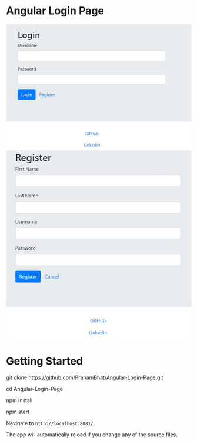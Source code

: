 # Angular Login Page

<img src="/screenshots/Login-Page.JPG" />

<img src="/screenshots/Registration-Page.jpg" />

# Getting Started


git clone https://github.com/PranamBhat/Angular-Login-Page.git

cd Angular-Login-Page

npm install

npm start 

Navigate to `http://localhost:8081/`. 

The app will automatically reload if you change any of the source files.

